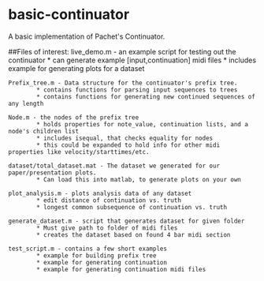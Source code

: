 # basic-continuator
A basic implementation of Pachet's Continuator.

##Files of interest:
	live_demo.m - an example script for testing out the continuator
			* can generate example [input,continuation] midi files
			* includes example for generating plots for a dataset


	Prefix_tree.m - Data structure for the continuator's prefix tree. 
			* contains functions for parsing input sequences to trees
			* contains functions for generating new continued sequences of any length

	Node.m - the nodes of the prefix tree
			* holds properties for note_value, continuation lists, and a node's children list
			* includes isequal, that checks equality for nodes
			* this could be expanded to hold info for other midi properties like velocity/starttimes/etc.

	dataset/total_dataset.mat - The dataset we generated for our paper/presentation plots.
			* Can load this into matlab, to generate plots on your own

	plot_analysis.m - plots analysis data of any dataset
			* edit distance of continuation vs. truth
			* longest common subsequence of continuation vs. truth

	generate_dataset.m - script that generates dataset for given folder
			* Must give path to folder of midi files
			* creates the dataset based on found 4 bar midi section

	test_script.m - contains a few short examples
			* example for building prefix tree
			* example for generating continuation
			* example for generating continuation midi files
